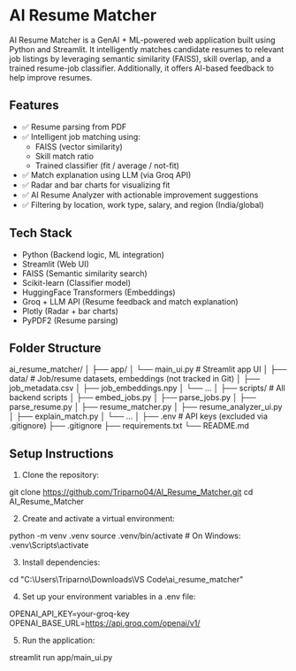 # AI Resume Matcher

AI Resume Matcher is a GenAI + ML-powered web application built using Python and Streamlit. It intelligently matches candidate resumes to relevant job listings by leveraging semantic similarity (FAISS), skill overlap, and a trained resume-job classifier. Additionally, it offers AI-based feedback to help improve resumes.

## Features

- ✅ Resume parsing from PDF
- ✅ Intelligent job matching using:
  - FAISS (vector similarity)
  - Skill match ratio
  - Trained classifier (fit / average / not-fit)
- ✅ Match explanation using LLM (via Groq API)
- ✅ Radar and bar charts for visualizing fit
- ✅ AI Resume Analyzer with actionable improvement suggestions
- ✅ Filtering by location, work type, salary, and region (India/global)

## Tech Stack

- Python (Backend logic, ML integration)
- Streamlit (Web UI)
- FAISS (Semantic similarity search)
- Scikit-learn (Classifier model)
- HuggingFace Transformers (Embeddings)
- Groq + LLM API (Resume feedback and match explanation)
- Plotly (Radar + bar charts)
- PyPDF2 (Resume parsing)

## Folder Structure

ai_resume_matcher/
│
├── app/
│ └── main_ui.py # Streamlit app UI
│
├── data/ # Job/resume datasets, embeddings (not tracked in Git)
│ ├── job_metadata.csv
│ ├── job_embeddings.npy
│ └── ...
│
├── scripts/ # All backend scripts
│ ├── embed_jobs.py
│ ├── parse_jobs.py
│ ├── parse_resume.py
│ ├── resume_matcher.py
│ ├── resume_analyzer_ui.py
│ ├── explain_match.py
│ └── ...
│
├── .env # API keys (excluded via .gitignore)
├── .gitignore
├── requirements.txt
└── README.md


## Setup Instructions

1. Clone the repository:

git clone https://github.com/Triparno04/AI_Resume_Matcher.git
cd AI_Resume_Matcher

2. Create and activate a virtual environment:
   
python -m venv .venv
source .venv/bin/activate    # On Windows: .venv\Scripts\activate

3. Install dependencies:

cd "C:\Users\Triparno\Downloads\VS Code\ai_resume_matcher"

4. Set up your environment variables in a .env file:

OPENAI_API_KEY=your-groq-key
OPENAI_BASE_URL=https://api.groq.com/openai/v1/

5. Run the application:

streamlit run app/main_ui.py
